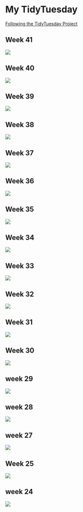 # My TidyTuesday

[Following the TidyTuesday Project](https://github.com/rfordatascience/tidytuesday/) 

## Week 41 
![](https://github.com/ronycoelho/tidytuesday/blob/master/week_41/plot_week_37.png?raw=true)

## Week 40
![](https://github.com/ronycoelho/tidytuesday/blob/master/week_40/week_40.png?raw=true)

## Week 39
![](https://github.com/ronycoelho/tidytuesday/blob/master/week_39/plot_week_39_2.png)

## Week 38
![](https://github.com/ronycoelho/tidytuesday/blob/master/week_38/plot_week_38.png)

## Week 37
![](https://github.com/ronycoelho/tidytuesday/blob/master/week_37/plot_week_37.png)

## Week 36
![](https://github.com/ronycoelho/tidytuesday/blob/master/weeK_36/animated_week_36.gif)

## Week 35
![](https://github.com/ronycoelho/tidytuesday/blob/master/week_35/week_35.png)

## Week 34 
![](https://github.com/ronycoelho/tidytuesday/blob/master/week_34/week_34.png)

## Week 33
![](https://github.com/ronycoelho/tidytuesday/blob/master/weeK_33/animation_week_33.gif)

## Week 32
![](https://github.com/ronycoelho/tidytuesday/blob/master/week_32/week_32.png)

## Week 31
![](https://github.com/ronycoelho/tidytuesday/blob/master/week_31/week_31.png)

## Week 30
![](https://github.com/ronycoelho/tidytuesday/blob/master/week_30/week_30.png)

## week 29
![](https://github.com/ronycoelho/tidytuesday/blob/master/week_29/week_29.png)

## week 28
![](https://github.com/ronycoelho/tidytuesday/blob/master/week_28/coffee.png)

## week 27
![](https://github.com/ronycoelho/tidytuesday/blob/master/weeK_27/week_27.png)

## Week 25
![](https://github.com/ronycoelho/tidytuesday/blob/master/week_25/week_25.png)

## week 24
![](https://github.com/ronycoelho/tidytuesday/blob/master/week_24/Achievements_final_.png)

